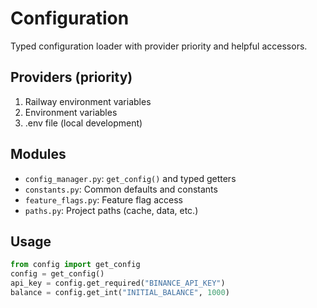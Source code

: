# Configuration

Typed configuration loader with provider priority and helpful accessors.

## Providers (priority)
1. Railway environment variables
2. Environment variables
3. .env file (local development)

## Modules
- `config_manager.py`: `get_config()` and typed getters
- `constants.py`: Common defaults and constants
- `feature_flags.py`: Feature flag access
- `paths.py`: Project paths (cache, data, etc.)

## Usage
```python
from config import get_config
config = get_config()
api_key = config.get_required("BINANCE_API_KEY")
balance = config.get_int("INITIAL_BALANCE", 1000)
```
